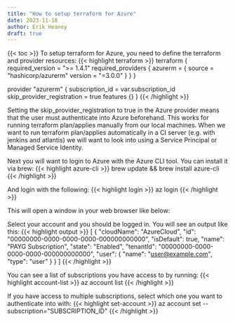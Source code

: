 ```yaml
---
title: "How to setup terraform for Azure"
date: 2023-11-18
author: Erik Heaney
draft: true
---
```

{{< toc >}}
To setup terraform for Azure, you need to define the terraform and provider resources:
{{< highlight terraform >}}
terraform {
  required_version = ">= 1.4.1"
  required_providers {
    azurerm = {
      source  = "hashicorp/azurerm"
      version = "=3.0.0"
    }
  }
}
 
provider "azurerm" {
  subscription_id = var.subscription_id
  skip_provider_registration = true
  features {}
}
{{< /highlight >}}

Setting the skip_provider_registration to true in the Azure provider means that the user must authenticate into Azure beforehand. This works for running terraform plan/applies manually from our local machines. When we want to run terraform plan/applies automatically in a CI server (e.g. with jenkins and atlantis) we will want to look into using a Service Principal or Managed Service Identity.

Next you will want to login to Azure with the Azure CLI tool. You can install it via brew:
{{< highlight azure-cli >}}
brew update && brew install azure-cli
{{< /highlight >}}

And login with the following:
{{< highlight login >}}
az login
{{< /highlight >}}

This will open a window in your web browser like below:
<!-- {{< figure src="/posts/how-to-setup-terraform-for-azure/azure-login.png" align="center" style="border-radius: 8px;" >}} -->

Select your account and you should be logged in. You will see an output like this:
{{< highlight output >}}
[
  {
    "cloudName": "AzureCloud",
    "id": "00000000-0000-0000-0000-000000000000",
    "isDefault": true,
    "name": "PAYG Subscription",
    "state": "Enabled",
    "tenantId": "00000000-0000-0000-0000-000000000000",
    "user": {
      "name": "user@example.com",
      "type": "user"
    }
  }
]
{{< /highlight >}}

You can see a list of subscriptions you have access to by running:
{{< highlight account-list >}}
az account list
{{< /highlight >}}

If you have access to multiple subscriptions, select which one you want to authenticate into with:
{{< highlight set-account >}}
az account set --subscription="SUBSCRIPTION_ID"
{{< /highlight >}}


